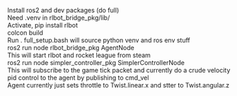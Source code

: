 Install ros2 and dev packages (do full)  
Need .venv in rlbot_bridge_pkg/lib/  
Activate, pip install rlbot  
colcon build  
Run . full_setup.bash will source python venv and ros env stuff  
ros2 run node rlbot_bridge_pkg AgentNode   
This will start rlbot and rocket league from steam  
ros2 run node simpler_controller_pkg SimplerControllerNode  
This will subscribe to the game tick packet and currently do a crude velocity pid control to the agent by publishing to cmd_vel  
Agent currently just sets throttle to Twist.linear.x and stter to Twist.angular.z  
